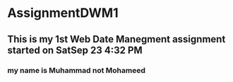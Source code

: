 # AssignmentDWM1
## This is my 1st Web Date Manegment assignment started on SatSep 23 4:32 PM
### my name is Muhammad not Mohameed
